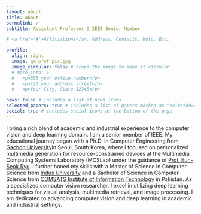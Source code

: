 ```yaml
---
layout: about
title: About
permalink: /
subtitle: Assistant Professor | IEEE Senior Member

# <a href='#'>Affiliations</a>. Address. Contacts. Moto. Etc.

profile:
  align: right
  image: gm_prof_pic.jpg
  image_circular: false # crops the image to make it circular
  # more_info: >
  #   <p>555 your office number</p>
  #   <p>123 your address street</p>
  #   <p>Your City, State 12345</p>

news: false # includes a list of news items
selected_papers: true # includes a list of papers marked as "selected={true}"
social: true # includes social icons at the bottom of the page
---
```

I bring a rich blend of academic and industrial experience to the computer vision and deep learning domain. I am a senior member of IEEE. My educational journey began with a Ph.D. in Computer Engineering from [Gachon University](https://www.gachon.ac.kr/sites/eng/)in Seoul, South Korea, where I focused on personalized multimedia generation for resource-constrained devices at the Multimedia Computing Systems Laboratory (MCSLab) under the guidance of [Prof. Eun-Seok Ryu](https://scholar.google.com/citations?hl=en&user=zWkXcPIAAAAJ&view_op=list_works&sortby=pubdate). I further honed my skills with a Master of Science in Computer Science from [Indus University](https://www.indus.edu.pk/) and a Bachelor of Science in Computer Science from [COMSATS Institute of Information Technology](https://lahore.comsats.edu.pk/default.aspx) in Pakistan. As a specialized computer vision researcher, I excel in utilizing deep learning techniques for visual analysis, multimedia retrieval, and image processing. I am dedicated to advancing computer vision and deep learning in academic and industrial settings.
